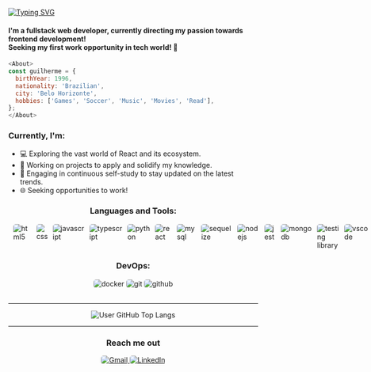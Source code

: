 [![Typing SVG](https://readme-typing-svg.herokuapp.com/?color=1EC75B&size=35&center=true&vCenter=true&width=1000&lines=Hi+👋,+I'm+Guilherme+Valgas!;Welcome+to+my+github+:%29)](https://git.io/typing-svg)&nbsp;

<h4>I'm a fullstack web developer, currently directing my passion towards frontend development! <br>Seeking my first work opportunity in tech world! 🚀</h4>

```javascript
<About>
const guilherme = {
  birthYear: 1996,
  nationality: 'Brazilian',
  city: 'Belo Horizonte',
  hobbies: ['Games', 'Soccer', 'Music', 'Movies', 'Read'],
};
</About>
```

<h3>Currently, I'm:</h3>

- 💻 Exploring the vast world of React and its ecosystem.
- 🚀 Working on projects to apply and solidify my knowledge.
- 📖 Engaging in continuous self-study to stay updated on the latest trends.
- 🌐 Seeking opportunities to work!

<h3 align="center">Languages and Tools:</h3>
<div style="display: flex; gap: 10px; justify-content: space-around"><br>
    <img style="border-radius: 5px" style="" align="center" alt="html5" src="https://img.shields.io/badge/HTML5-E34F26?style=for-the-badge&logo=html5&logoColor=white"/>
    <img style="border-radius: 5px" align="center" alt="css" src="https://img.shields.io/badge/CSS3-1572B6?style=for-the-badge&logo=css3&logoColor=white"/>
    <img style="border-radius: 5px" align="center" alt="javascript" src="https://img.shields.io/badge/JavaScript-F7DF1E?style=for-the-badge&logo=javascript&logoColor=black"/>
    <img style="border-radius: 5px" align="center" alt="typescript" src="https://img.shields.io/badge/TypeScript-007ACC?style=for-the-badge&logo=typescript&logoColor=white"/>
    <img style="border-radius: 5px" align="center" alt="python" src="https://img.shields.io/badge/Python-14354C?style=for-the-badge&logo=python&logoColor=white"/>
    <img style="border-radius: 5px" align="center" alt="react" src="https://img.shields.io/badge/React-20232A?style=for-the-badge&logo=react&logoColor=61DAFB"/>
    <img style="border-radius: 5px" align="center" alt="mysql" src="https://img.shields.io/badge/MySQL-005C84?style=for-the-badge&logo=mysql&logoColor=white"/>
    <img style="border-radius: 5px" align="center" alt="sequelize" src="https://img.shields.io/badge/sequelize-323330?style=for-the-badge&logo=sequelize&logoColor=blue"/>
    <img style="border-radius: 5px" align="center" alt="nodejs" src="https://img.shields.io/badge/Node.js-43853D?style=for-the-badge&logo=node.js&logoColor=white"/>
    <img style="border-radius: 5px" align="center" alt="jest" src="https://img.shields.io/badge/Jest-323330?style=for-the-badge&logo=Jest&logoColor=white"/>
    <img style="border-radius: 5px" align="center" alt="mongodb" src="https://img.shields.io/badge/MongoDB-4EA94B?style=for-the-badge&logo=mongodb&logoColor=white">
    <img style="border-radius: 5px" align="center" alt="testing library" src="https://img.shields.io/badge/testing%20library-323330?style=for-the-badge&logo=testing-library&logoColor=red"> 
    <img style="border-radius: 5px" align="center" alt="vscode" src="https://img.shields.io/badge/Visual_Studio_Code-0078D4?style=for-the-badge&logo=visual%20studio%20code&logoColor=white">
    <img style="border-radius: 5px" align="center" alt="vscode" src="https://img.shields.io/badge/Figma-F24E1E?style=for-the-badge&logo=figma&logoColor=white">
    <img style="border-radius: 5px" align="center" alt="vscode" src="https://img.shields.io/badge/Trello-0052CC?style=for-the-badge&logo=trello&logoColor=white">
</div>

<h3 align="center">DevOps:</h3>
<div align="center">
<img style="border-radius: 5px" align="center" alt="docker" src="https://img.shields.io/badge/Docker-2CA5E0?style=for-the-badge&logo=docker&logoColor=white">
<img style="border-radius: 5px" align="center" alt="git" src="https://img.shields.io/badge/GIT-E44C30?style=for-the-badge&logo=git&logoColor=white">
<img style="border-radius: 5px" align="center" alt="github" src="https://img.shields.io/badge/GitHub-100000?style=for-the-badge&logo=github&logoColor=white">
</div>
<br>

---

<div align="center">

![User GitHub Top Langs](https://github-readme-stats.vercel.app/api/top-langs/?username=gui-valgas&layout=compact&hide_border=true&title_color=00bfbf&text_color=00bfbf&bg_color=1C1C1C)
</div>

---


<div align="center"> 
  <h3>Reach me out</h3>  
  <a target="_blank" rel="noopener" href="mailto:guilhermehvalgas@gmail.com" title="Gmail"><img style="border-radius: 5px"  src="https://img.shields.io/badge/Gmail-D14836?style=for-the-badge&logo=gmail&logoColor=white" alt="Gmail"/></a><a target="_blank" rel="noopener" href="https://www.linkedin.com/in/guilherme-valgas/" title="LinkedIn">  <img style="border-radius: 5px"  src="https://img.shields.io/badge/LinkedIn-0077B5?style=for-the-badge&logo=linkedin&logoColor=white" alt="LinkedIn"/></a>
</div>

